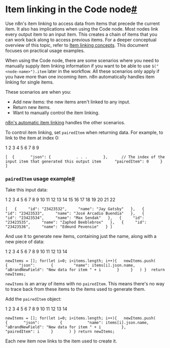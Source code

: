 [](https://github.com/n8n-io/n8n-docs/edit/main/docs/data/data-mapping/data-item-linking/item-linking-code-node.md "Edit this page")

# Item linking in the Code node[#](#item-linking-in-the-code-node "Permanent link")

Use n8n's item linking to access data from items that precede the current item. It also has implications when using the Code node. Most nodes link every output item to an input item. This creates a chain of items that you can work back along to access previous items. For a deeper conceptual overview of this topic, refer to [Item linking concepts](../item-linking-concepts/). This document focuses on practical usage examples.

When using the Code node, there are some scenarios where you need to manually supply item linking information if you want to be able to use `$("<node-name>").item` later in the workflow. All these scenarios only apply if you have more than one incoming item. n8n automatically handles item linking for single items.

These scenarios are when you:

*   Add new items: the new items aren't linked to any input.
*   Return new items.
*   Want to manually control the item linking.

[n8n's automatic item linking](../item-linking-concepts/) handles the other scenarios.

To control item linking, set `pairedItem` when returning data. For example, to link to the item at index 0:

1
2
3
4
5
6
7
8
9

`[ 	{ 		"json": { 			. . .  		}, 		// The index of the input item that generated this output item 		"pairedItem": 0 	} ]`

### `pairedItem` usage example[#](#paireditem-usage-example "Permanent link")

Take this input data:

 1
 2
 3
 4
 5
 6
 7
 8
 9
10
11
12
13
14
15
16
17
18
19
20
21
22

`[   {     "id": "23423532",     "name": "Jay Gatsby"   },   {     "id": "23423533",     "name": "José Arcadio Buendía"   },   {     "id": "23423534",     "name": "Max Sendak"   },   {     "id": "23423535",     "name": "Zaphod Beeblebrox"   },   {     "id": "23423536",     "name": "Edmund Pevensie"   } ]`

And use it to generate new items, containing just the name, along with a new piece of data:

 1
 2
 3
 4
 5
 6
 7
 8
 9
10
11
12
13
14

`newItems = []; for(let i=0; i<items.length; i++){   newItems.push(     {     "json":       {         "name": items[i].json.name, 				"aBrandNewField": "New data for item " + i       }     }   ) }  return newItems;`

`newItems` is an array of items with no `pairedItem`. This means there's no way to trace back from these items to the items used to generate them.

Add the `pairedItem` object:

 1
 2
 3
 4
 5
 6
 7
 8
 9
10
11
12
13
14

`newItems = []; for(let i=0; i<items.length; i++){   newItems.push(     {       "json":         {           "name": items[i].json.name, 					"aBrandNewField": "New data for item " + i         },       "pairedItem": i     }       ) } return newItems;`

Each new item now links to the item used to create it.